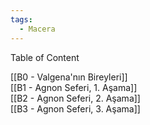 ```yaml
---  
tags:  
  - Macera  
---  
```

  
Table of Content  
  
[[B0 - Valgena'nın Bireyleri]]  
[[B1 - Agnon Seferi, 1. Aşama]]  
[[B2 - Agnon Seferi, 2. Aşama]]  
[[B3 - Agnon Seferi, 3. Aşama]]